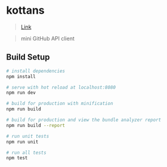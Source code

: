 # kottans

> [Link](https://mykytasamokish.github.io/kottans2k17/)

> mini GitHub API client

## Build Setup

``` bash
# install dependencies
npm install

# serve with hot reload at localhost:8080
npm run dev

# build for production with minification
npm run build

# build for production and view the bundle analyzer report
npm run build --report

# run unit tests
npm run unit

# run all tests
npm test
```
